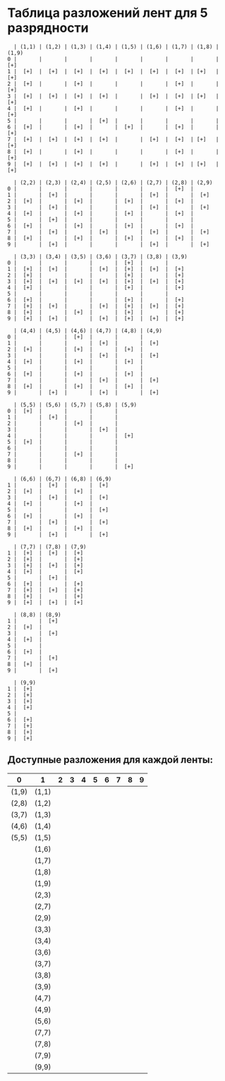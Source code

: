 # Таблица разложений лент для 5 разрядности

```
  | (1,1) | (1,2) | (1,3) | (1,4) | (1,5) | (1,6) | (1,7) | (1,8) | (1,9)
0 |       |       |       |       |       |       |       |       |  [+]
1 |  [+]  |  [+]  |  [+]  |  [+]  |  [+]  |  [+]  |  [+]  | [+]   |  [+]
2 |  [+]  |       |  [+]  |       |       |       |  [+]  |       |  [+]
3 |  [+]  |  [+]  |  [+]  |  [+]  |       |  [+]  |  [+]  | [+]   |  [+]
4 |  [+]  |       |  [+]  |       |       |       |  [+]  |       |  [+]
5 |       |       |       |  [+]  |       |       |       |       |    
6 |  [+]  |       |  [+]  |       |  [+]  |       |  [+]  |       |  [+]
7 |  [+]  |  [+]  |  [+]  |  [+]  |       |  [+]  |  [+]  | [+]   |  [+]
8 |  [+]  |       |  [+]  |       |       |       |  [+]  |       |  [+]
9 |  [+]  |  [+]  |  [+]  |  [+]  |       |  [+]  |  [+]  | [+]   |  [+]

  | (2,2) | (2,3) | (2,4) | (2,5) | (2,6) | (2,7) | (2,8) | (2,9)
0 |       |       |       |       |       |       |  [+]  |      
1 |       |  [+]  |       |       |       |  [+]  |       |  [+] 
2 |  [+]  |       |  [+]  |       |  [+]  |       |  [+]  |      
3 |       |  [+]  |       |       |       |  [+]  |       |  [+] 
4 |  [+]  |       |  [+]  |       |  [+]  |       |  [+]  |      
5 |       |  [+]  |       |       |       |       |       |      
6 |  [+]  |       |  [+]  |       |  [+]  |       |  [+]  |      
7 |       |  [+]  |       |  [+]  |       |  [+]  |       |  [+] 
8 |  [+]  |       |  [+]  |       |  [+]  |       |  [+]  |      
9 |       |  [+]  |       |       |       |  [+]  |       |  [+] 

  | (3,3) | (3,4) | (3,5) | (3,6) | (3,7) | (3,8) | (3,9)
0 |       |       |       |       |  [+]  |       |      
1 |  [+]  |  [+]  |       |  [+]  |  [+]  |  [+]  |  [+] 
2 |  [+]  |       |       |       |  [+]  |       |  [+] 
3 |  [+]  |  [+]  |  [+]  |  [+]  |  [+]  |  [+]  |  [+] 
4 |  [+]  |       |       |       |  [+]  |       |  [+] 
5 |       |       |       |       |       |       |      
6 |  [+]  |       |       |       |  [+]  |       |  [+] 
7 |  [+]  |  [+]  |       |  [+]  |  [+]  |  [+]  |  [+] 
8 |  [+]  |       |  [+]  |       |  [+]  |       |  [+] 
9 |  [+]  |  [+]  |       |  [+]  |  [+]  |  [+]  |  [+] 

  | (4,4) | (4,5) | (4,6) | (4,7) | (4,8) | (4,9)
0 |       |       |  [+]  |       |       |      
1 |       |       |       |  [+]  |       |  [+] 
2 |  [+]  |       |  [+]  |       |  [+]  |      
3 |       |       |       |  [+]  |       |  [+] 
4 |  [+]  |       |  [+]  |       |  [+]  |      
5 |       |       |       |       |       |      
6 |  [+]  |       |  [+]  |       |  [+]  |      
7 |       |       |       |  [+]  |       |  [+] 
8 |  [+]  |       |  [+]  |       |  [+]  |      
9 |       |  [+]  |       |  [+]  |       |  [+] 

  | (5,5) | (5,6) | (5,7) | (5,8) | (5,9)
0 |  [+]  |       |       |       |      
1 |       |  [+]  |       |       |      
2 |       |       |  [+]  |       |      
3 |       |       |       |  [+]  |      
4 |       |       |       |       |  [+] 
5 |  [+]  |       |       |       |      
6 |       |       |       |       |      
7 |       |       |  [+]  |       |      
8 |       |       |       |       |      
9 |       |       |       |       |  [+] 

  | (6,6) | (6,7) | (6,8) | (6,9)
1 |       |  [+]  |       |  [+] 
2 |  [+]  |       |  [+]  |      
3 |       |  [+]  |       |  [+] 
4 |  [+]  |       |  [+]  |      
5 |       |       |       |  [+] 
6 |  [+]  |       |  [+]  |      
7 |       |  [+]  |       |  [+] 
8 |  [+]  |       |  [+]  |      
9 |       |  [+]  |       |  [+] 

  | (7,7) | (7,8) | (7,9)
1 |  [+]  |  [+]  |  [+] 
2 |  [+]  |       |  [+] 
3 |  [+]  |  [+]  |  [+] 
4 |  [+]  |       |  [+] 
5 |       |  [+]  | 
6 |  [+]  |       |  [+] 
7 |  [+]  |  [+]  |  [+] 
8 |  [+]  |       |  [+] 
9 |  [+]  |  [+]  |  [+] 

  | (8,8) | (8,9)
1 |       |  [+] 
2 |  [+]  |      
3 |       |  [+] 
4 |  [+]  |      
5 |       |      
6 |  [+]  |      
7 |       |  [+] 
8 |  [+]  |      
9 |       |  [+] 

  | (9,9)
1 |  [+] 
2 |  [+] 
3 |  [+] 
4 |  [+] 
5 | 
6 |  [+] 
7 |  [+] 
8 |  [+] 
9 |  [+] 
```

## Доступные разложения для каждой ленты:

|   0   |   1   |   2   |   3   |   4   |   5   |   6   |   7   |   8   |   9  |
|-------|-------|-------|-------|-------|-------|-------|-------|-------|------|
| (1,9) | (1,1) 
| (2,8) | (1,2) 
| (3,7) | (1,3) 
| (4,6) | (1,4) 
| (5,5) | (1,5) 
|       | (1,6) 
|       | (1,7) 
|       | (1,8) 
|       | (1,9) 
|       | (2,3) 
|       | (2,7) 
|       | (2,9) 
|       | (3,3) 
|       | (3,4) 
|       | (3,6) 
|       | (3,7) 
|       | (3,8) 
|       | (3,9) 
|       | (4,7) 
|       | (4,9) 
|       | (5,6) 
|       | (7,7) 
|       | (7,8) 
|       | (7,9) 
|       | (9,9) 





































